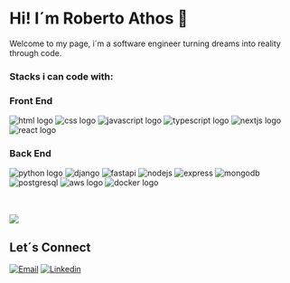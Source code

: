 <div>
  
# Hi! I´m Roberto Athos 👋
  
Welcome to my page, i´m a software engineer turning dreams into reality through code.
  
### Stacks i can code with:

  ### Front End
  <img alt="html logo" src="https://img.shields.io/badge/HTML5-E34F26?style=for-the-badge&logo=html5&logoColor=white" />
  <img alt="css logo" src="https://img.shields.io/badge/CSS3-1572B6?style=for-the-badge&logo=css3&logoColor=white" />
  <img alt="javascript logo" src="https://img.shields.io/badge/JavaScript-F7DF1E?style=for-the-badge&logo=javascript&logoColor=black" />
  <img alt='typescript logo' src='https://img.shields.io/badge/typescript-%23007ACC.svg?style=for-the-badge&logo=typescript&logoColor=white'/>
  <img alt='nextjs logo' src='https://img.shields.io/badge/Next-black?style=for-the-badge&logo=next.js&logoColor=white'/>
  <img alt="react logo" src="https://img.shields.io/badge/React-20232A?style=for-the-badge&logo=react&logoColor=61DAFB" /> <br/>
  
  ### Back End <br/>
  <img alt='python logo' src='https://img.shields.io/badge/python-3670A0?style=for-the-badge&logo=python&logoColor=ffdd54'/>
  <img alt='django' src='https://img.shields.io/badge/Django-092E20?style=for-the-badge&logo=django&logoColor=green'/>
  <img alt='fastapi' src='https://img.shields.io/badge/FastAPI-005571?style=for-the-badge&logo=fastapi'/>
  <img alt="nodejs" src="https://img.shields.io/badge/node.js-6DA55F?style=for-the-badge&logo=node.js&logoColor=white" />
  <img alt='express' src='https://img.shields.io/badge/Express.js-000000?logo=express&logoColor=fff&style=flat'/>
  <img alt="mongodb" src="https://img.shields.io/badge/MongoDB-%234ea94b.svg?style=for-the-badge&logo=mongodb&logoColor=white" />
  <img alt='postgresql' src='https://img.shields.io/badge/postgresql-4169e1?style=for-the-badge&logo=postgresql&logoColor=white'/>
  <img alt='aws logo' src='https://img.shields.io/badge/AWS-%23FF9900.svg?style=for-the-badge&logo=amazon-aws&logoColor=white' />
  <img alt='docker logo' src='https://img.shields.io/badge/docker-%230db7ed.svg?style=for-the-badge&logo=docker&logoColor=white'/>

 <div/>

  <br/><br/>
  <img  src='https://github-readme-stats.vercel.app/api/top-langs/?username=RobertoAthos&layout=donut'/>



 


## Let´s Connect
[![Email](https://img.shields.io/badge/WhatsApp-25D366?style=for-the-badge&logo=whatsapp&logoColor=white)](https://wa.me/5573999335493)
[![Linkedin](https://img.shields.io/badge/LinkedIn-0077B5?style=for-the-badge&logo=linkedin&logoColor=white)](https://www.linkedin.com/in/robertoathos/)
